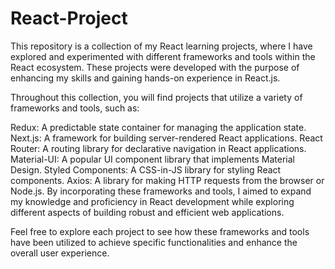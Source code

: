 # React-Project
This repository is a collection of my React learning projects, where I have explored and experimented with different frameworks and tools within the React ecosystem. These projects were developed with the purpose of enhancing my skills and gaining hands-on experience in React.js.

Throughout this collection, you will find projects that utilize a variety of frameworks and tools, such as:

Redux: A predictable state container for managing the application state.
Next.js: A framework for building server-rendered React applications.
React Router: A routing library for declarative navigation in React applications.
Material-UI: A popular UI component library that implements Material Design.
Styled Components: A CSS-in-JS library for styling React components.
Axios: A library for making HTTP requests from the browser or Node.js.
By incorporating these frameworks and tools, I aimed to expand my knowledge and proficiency in React development while exploring different aspects of building robust and efficient web applications.

Feel free to explore each project to see how these frameworks and tools have been utilized to achieve specific functionalities and enhance the overall user experience.
